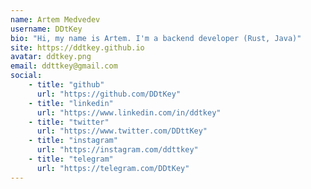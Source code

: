 ```yaml
---
name: Artem Medvedev
username: DDtKey
bio: "Hi, my name is Artem. I'm a backend developer (Rust, Java)"
site: https://ddtkey.github.io
avatar: ddtkey.png
email: ddttkey@gmail.com
social:
    - title: "github"
      url: "https://github.com/DDtKey"
    - title: "linkedin"
      url: "https://www.linkedin.com/in/ddtkey"
    - title: "twitter"
      url: "https://www.twitter.com/DDttKey"
    - title: "instagram"
      url: "https://instagram.com/ddttkey"
    - title: "telegram"
      url: "https://telegram.com/DDtKey"
---
```

